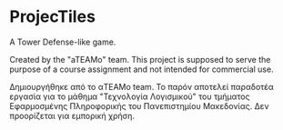 # ProjecTiles
 
 A Tower Defense-like game.
 
 Created by the "aTEAMo" team.
This project is supposed to serve the purpose of a course assignment and not intended for commercial use.

Δημιουργήθηκε από το αTEAMo team.
Το παρόν αποτελεί παραδοτέα εργασία για το μάθημα "Τεχνολογία Λογισμικού" του τμήματος Εφαρμοσμένης Πληροφορικής του Πανεπιστημίου Μακεδονίας.
Δεν προορίζεται για εμπορική χρήση.
